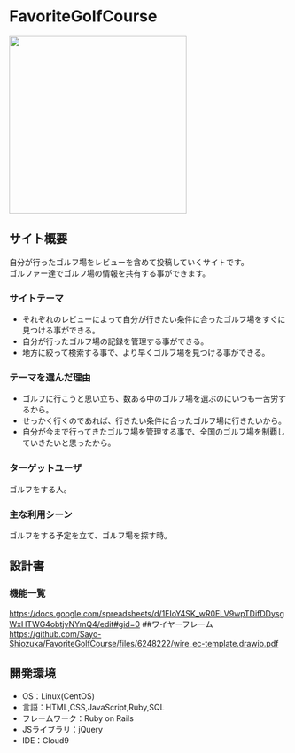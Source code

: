 # FavoriteGolfCourse
<img src="https://user-images.githubusercontent.com/76867260/113237558-06d7c400-92e2-11eb-9379-7095f985d246.jpg" width="320">

## サイト概要
自分が行ったゴルフ場をレビューを含めて投稿していくサイトです。<br>
ゴルファー達でゴルフ場の情報を共有する事ができます。

### サイトテーマ
* それぞれのレビューによって自分が行きたい条件に合ったゴルフ場をすぐに見つける事ができる。
* 自分が行ったゴルフ場の記録を管理する事ができる。<br>
* 地方に絞って検索する事で、より早くゴルフ場を見つける事ができる。

### テーマを選んだ理由
* ゴルフに行こうと思い立ち、数ある中のゴルフ場を選ぶのにいつも一苦労するから。<br>
* せっかく行くのであれば、行きたい条件に合ったゴルフ場に行きたいから。<br>
* 自分が今まで行ってきたゴルフ場を管理する事で、全国のゴルフ場を制覇していきたいと思ったから。

### ターゲットユーザ
ゴルフをする人。

### 主な利用シーン
ゴルフをする予定を立て、ゴルフ場を探す時。

## 設計書
### 機能一覧
https://docs.google.com/spreadsheets/d/1EIoY4SK_wR0ELV9wpTDifDDysgWxHTWG4obtjvNYmQ4/edit#gid=0
##ワイヤーフレーム
https://github.com/Sayo-Shiozuka/FavoriteGolfCourse/files/6248222/wire_ec-template.drawio.pdf


## 開発環境
- OS：Linux(CentOS)
- 言語：HTML,CSS,JavaScript,Ruby,SQL
- フレームワーク：Ruby on Rails
- JSライブラリ：jQuery
- IDE：Cloud9
